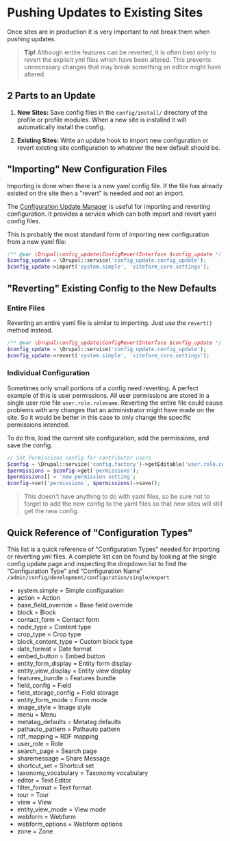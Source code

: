 # Pushing Updates to Existing Sites

Once sites are in production it is very important to not break them when pushing
updates.

> **Tip!** Although entire features can be reverted, it is often best only to
revert the explicit yml files which have been altered. This prevents unnecessary
changes that may break something an editor might have altered.

## 2 Parts to an Update

1. **New Sites:** Save config files in the `config/install/` directory of the
profile or profile modules. When a new site is installed it will automatically
install the config.

2. **Existing Sites:** Write an update hook to import new configuration or
revert existing site configuration to whatever the new default should be.

## "Importing" New Configuration Files

Importing is done when there is a new yaml config file. If the file has already
existed on the site then a "revert" is needed and not an import.

The [Configuration Update Manager](https://www.drupal.org/project/config_update)
is useful for importing and reverting configuration. It provides a service which
can both import and revert yaml config files.

This is probably the most standard form of importing new configuration from a
new yaml file:

```php
/** @var \Drupal\config_update\ConfigRevertInterface $config_update */
$config_update = \Drupal::service('config_update.config_update');
$config_update->import('system.simple', 'sitefarm_core.settings');
```

## "Reverting" Existing Config to the New Defaults

### Entire Files

Reverting an entire yaml file is similar to importing. Just use the `revert()`
method instead.

```php
/** @var \Drupal\config_update\ConfigRevertInterface $config_update */
$config_update = \Drupal::service('config_update.config_update');
$config_update->revert('system.simple', 'sitefarm_core.settings');
```

### Individual Configuration
Sometimes only small portions of a config need reverting. A perfect example
of this is user permissions. All user permissions are stored in a single user
role file `user.role.rolename`. Reverting the entire file could cause problems
with any changes that an administrator might have made on the site. So it would
be better in this case to only change the specific permissions intended.

To do this, load the current site configuration, add the permissions, and save
the config.

```php
// Set Permissions config for contributor users
$config = \Drupal::service('config.factory')->getEditable('user.role.contributor');
$permissions = $config->get('permissions');
$permissions[] = 'new permission setting';
$config->set('permissions', $permissions)->save();
```

> This doesn't have anything to do with yaml files, so be sure not to forget to
add the new config to the yaml files so that new sites will still get the new
config.


## Quick Reference of "Configuration Types"

This list is a quick reference of "Configuration Types" needed for importing or
reverting yml files. A complete list can be found by looking at the single
config update page and inspecting the dropdown list to find the “Configuration
Type” and “Configuration Name” `/admin/config/development/configuration/single/export`

* system.simple = Simple configuration
* action = Action
* base_field_override = Base field override
* block = Block
* contact_form = Contact form
* node_type = Content type
* crop_type = Crop type
* block_content_type = Custom block type
* date_format = Date format
* embed_button = Embed button
* entity_form_display = Entity form display
* entity_view_display = Entity view display
* features_bundle = Features bundle
* field_config = Field
* field_storage_config = Field storage
* entity_form_mode = Form mode
* image_style = Image style
* menu = Menu
* metatag_defaults = Metatag defaults
* pathauto_pattern = Pathauto pattern
* rdf_mapping = RDF mapping
* user_role = Role
* search_page = Search page
* sharemessage = Share Message
* shortcut_set = Shortcut set
* taxonomy_vocabulary = Taxonomy vocabulary
* editor = Text Editor
* filter_format = Text format
* tour = Tour
* view = View
* entity_view_mode = View mode
* webform = Webform
* webform_options = Webform options
* zone = Zone
